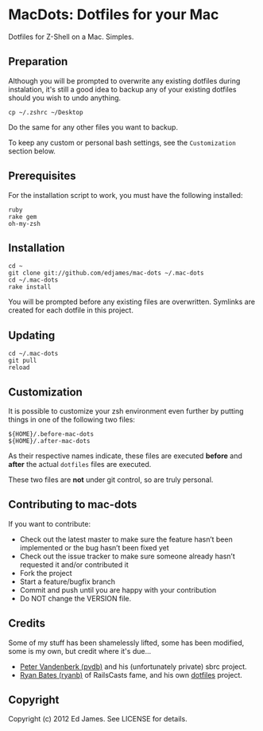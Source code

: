 MacDots: Dotfiles for your Mac
==============================

Dotfiles for Z-Shell on a Mac. Simples.

Preparation
-----------
Although you will be prompted to overwrite any existing dotfiles during instalation, it's still a good idea to backup any of your existing dotfiles should you wish to undo anything.

    cp ~/.zshrc ~/Desktop

Do the same for any other files you want to backup.

To keep any custom or personal bash settings, see the `Customization` section below.

Prerequisites
-------------
For the installation script to work, you must have the following installed:

    ruby
    rake gem
    oh-my-zsh

Installation
------------
    cd ~
    git clone git://github.com/edjames/mac-dots ~/.mac-dots
    cd ~/.mac-dots
    rake install

You will be prompted before any existing files are overwritten. Symlinks are created for each dotfile in this project.

Updating
--------
    cd ~/.mac-dots
    git pull
    reload

Customization
-------------
It is possible to customize your zsh environment even further by putting things in one of the following two files:

    ${HOME}/.before-mac-dots
    ${HOME}/.after-mac-dots

As their respective names indicate, these files are executed **before** and **after** the actual `dotfiles` files are executed.

These two files are **not** under git control, so are truly personal.

Contributing to mac-dots
------------------------
If you want to contribute:

* Check out the latest master to make sure the feature hasn’t been implemented or the bug hasn’t been fixed yet
* Check out the issue tracker to make sure someone already hasn’t requested it and/or contributed it
* Fork the project
* Start a feature/bugfix branch
* Commit and push until you are happy with your contribution
* Do NOT change the VERSION file.

Credits
-------
Some of my stuff has been shamelessly lifted, some has been modified, some is my own, but credit where it's due...

* [Peter Vandenberk (pvdb)](https://github.com/pvdb) and his (unfortunately private) sbrc project.
* [Ryan Bates (ryanb)](https://github.com/ryanb) of RailsCasts fame, and his own [dotfiles](https://github.com/ryanb/dotfiles) project.

Copyright
---------

Copyright (c) 2012 Ed James. See LICENSE for details.